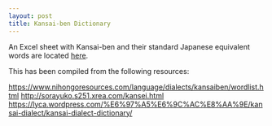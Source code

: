 ```yaml
---
layout: post
title: Kansai-ben Dictionary
---
```


An Excel sheet with Kansai-ben and their standard Japanese equivalent words are located [here](https://buffalo.box.com/s/742qstkflqdil7csn3f0dd6mcvk6yyk0).

This has been compiled from the following resources:

https://www.nihongoresources.com/language/dialects/kansaiben/wordlist.html
http://sorayuko.s251.xrea.com/kansei.html
https://lyca.wordpress.com/%E6%97%A5%E6%9C%AC%E8%AA%9E/kansai-dialect/kansai-dialect-dictionary/
